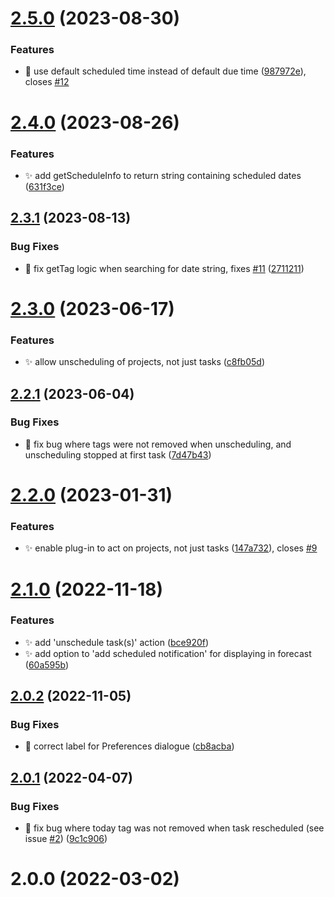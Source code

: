 # [2.5.0](https://github.com/ksalzke/scheduling-omnifocus-plugin/compare/v2.4.0...v2.5.0) (2023-08-30)


### Features

* :children_crossing: use default scheduled time instead of default due time ([987972e](https://github.com/ksalzke/scheduling-omnifocus-plugin/commit/987972ee02649c48e5cd7bd553a0368cd67df345)), closes [#12](https://github.com/ksalzke/scheduling-omnifocus-plugin/issues/12)



# [2.4.0](https://github.com/ksalzke/scheduling-omnifocus-plugin/compare/v2.3.1...v2.4.0) (2023-08-26)


### Features

* :sparkles: add getScheduleInfo to return string containing scheduled dates ([631f3ce](https://github.com/ksalzke/scheduling-omnifocus-plugin/commit/631f3ce66ac645658b8345344f013317549fb9e7))



## [2.3.1](https://github.com/ksalzke/scheduling-omnifocus-plugin/compare/v2.3.0...v2.3.1) (2023-08-13)


### Bug Fixes

* :bug: fix getTag logic when searching for date string, fixes [#11](https://github.com/ksalzke/scheduling-omnifocus-plugin/issues/11) ([2711211](https://github.com/ksalzke/scheduling-omnifocus-plugin/commit/2711211e8c21d4e2c59fa2459068247b818b4f07))



# [2.3.0](https://github.com/ksalzke/scheduling-omnifocus-plugin/compare/v2.2.1...v2.3.0) (2023-06-17)


### Features

* :sparkles: allow unscheduling of projects, not just tasks ([c8fb05d](https://github.com/ksalzke/scheduling-omnifocus-plugin/commit/c8fb05dba5ac2188583baf5bd570f80ed7ae26d7))



## [2.2.1](https://github.com/ksalzke/scheduling-omnifocus-plugin/compare/v2.2.0...v2.2.1) (2023-06-04)


### Bug Fixes

* :bug: fix bug where tags were not removed when unscheduling, and unscheduling stopped at first task ([7d47b43](https://github.com/ksalzke/scheduling-omnifocus-plugin/commit/7d47b43d39a06f45f5e3f7706f06708711fa9b36))



# [2.2.0](https://github.com/ksalzke/scheduling-omnifocus-plugin/compare/v2.1.0...v2.2.0) (2023-01-31)


### Features

* :sparkles: enable plug-in to act on projects, not just tasks ([147a732](https://github.com/ksalzke/scheduling-omnifocus-plugin/commit/147a73296b663d4cc840a02d07c149a3f09847ea)), closes [#9](https://github.com/ksalzke/scheduling-omnifocus-plugin/issues/9)



# [2.1.0](https://github.com/ksalzke/scheduling-omnifocus-plugin/compare/v2.0.2...v2.1.0) (2022-11-18)


### Features

* :sparkles: add 'unschedule task(s)' action ([bce920f](https://github.com/ksalzke/scheduling-omnifocus-plugin/commit/bce920ff40ca0222aafbad7d6a5c4e51ffaefcc0))
* :sparkles: add option to 'add scheduled notification' for displaying in forecast ([60a595b](https://github.com/ksalzke/scheduling-omnifocus-plugin/commit/60a595b2809d333c2116d7db1d3288a8fcf60e63))



## [2.0.2](https://github.com/ksalzke/scheduling-omnifocus-plugin/compare/v2.0.1...v2.0.2) (2022-11-05)


### Bug Fixes

* :lipstick: correct label for Preferences dialogue ([cb8acba](https://github.com/ksalzke/scheduling-omnifocus-plugin/commit/cb8acba1d4dbc18567115e05c44d37fdb2d54f21))



## [2.0.1](https://github.com/ksalzke/scheduling-omnifocus-plugin/compare/v2.0.0...v2.0.1) (2022-04-07)


### Bug Fixes

* :bug: fix bug where today tag was not removed when task rescheduled (see issue [#2](https://github.com/ksalzke/scheduling-omnifocus-plugin/issues/2)) ([9c1c906](https://github.com/ksalzke/scheduling-omnifocus-plugin/commit/9c1c9066bb66e7788ec25e9c27071fb097beb0e4))



# 2.0.0 (2022-03-02)



